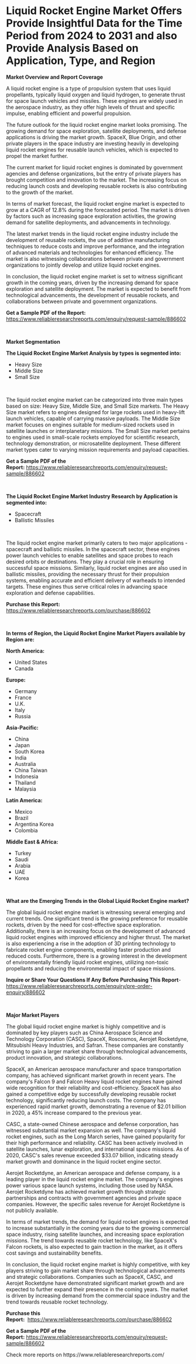 <p><h1>Liquid Rocket Engine Market Offers Provide Insightful Data for the Time Period from 2024 to 2031 and also Provide Analysis Based on Application, Type, and Region</h1></p><p><strong>Market Overview and Report Coverage</strong></p>
<p><p>A liquid rocket engine is a type of propulsion system that uses liquid propellants, typically liquid oxygen and liquid hydrogen, to generate thrust for space launch vehicles and missiles. These engines are widely used in the aerospace industry, as they offer high levels of thrust and specific impulse, enabling efficient and powerful propulsion.</p><p>The future outlook for the liquid rocket engine market looks promising. The growing demand for space exploration, satellite deployments, and defense applications is driving the market growth. SpaceX, Blue Origin, and other private players in the space industry are investing heavily in developing liquid rocket engines for reusable launch vehicles, which is expected to propel the market further.</p><p>The current market for liquid rocket engines is dominated by government agencies and defense organizations, but the entry of private players has brought competition and innovation to the market. The increasing focus on reducing launch costs and developing reusable rockets is also contributing to the growth of the market.</p><p>In terms of market forecast, the liquid rocket engine market is expected to grow at a CAGR of 12.8% during the forecasted period. The market is driven by factors such as increasing space exploration activities, the growing demand for satellite deployments, and advancements in technology.</p><p>The latest market trends in the liquid rocket engine industry include the development of reusable rockets, the use of additive manufacturing techniques to reduce costs and improve performance, and the integration of advanced materials and technologies for enhanced efficiency. The market is also witnessing collaborations between private and government organizations to jointly develop and utilize liquid rocket engines.</p><p>In conclusion, the liquid rocket engine market is set to witness significant growth in the coming years, driven by the increasing demand for space exploration and satellite deployment. The market is expected to benefit from technological advancements, the development of reusable rockets, and collaborations between private and government organizations.</p></p>
<p><strong>Get a Sample PDF of the Report:</strong> <a href="https://www.reliableresearchreports.com/enquiry/request-sample/886602">https://www.reliableresearchreports.com/enquiry/request-sample/886602</a></p>
<p>&nbsp;</p>
<p><strong>Market Segmentation</strong></p>
<p><strong>The Liquid Rocket Engine Market Analysis by types is segmented into:</strong></p>
<p><ul><li>Heavy Size</li><li>Middle Size</li><li>Small Size</li></ul></p>
<p>&nbsp;</p>
<p><p>The liquid rocket engine market can be categorized into three main types based on size: Heavy Size, Middle Size, and Small Size markets. The Heavy Size market refers to engines designed for large rockets used in heavy-lift launch vehicles, capable of carrying massive payloads. The Middle Size market focuses on engines suitable for medium-sized rockets used in satellite launches or interplanetary missions. The Small Size market pertains to engines used in small-scale rockets employed for scientific research, technology demonstration, or microsatellite deployment. These different market types cater to varying mission requirements and payload capacities.</p></p>
<p><strong>Get a Sample PDF of the Report:</strong>&nbsp;<a href="https://www.reliableresearchreports.com/enquiry/request-sample/886602">https://www.reliableresearchreports.com/enquiry/request-sample/886602</a></p>
<p>&nbsp;</p>
<p><strong>The Liquid Rocket Engine Market Industry Research by Application is segmented into:</strong></p>
<p><ul><li>Spacecraft</li><li>Ballistic Missiles</li></ul></p>
<p>&nbsp;</p>
<p><p>The liquid rocket engine market primarily caters to two major applications - spacecraft and ballistic missiles. In the spacecraft sector, these engines power launch vehicles to enable satellites and space probes to reach desired orbits or destinations. They play a crucial role in ensuring successful space missions. Similarly, liquid rocket engines are also used in ballistic missiles, providing the necessary thrust for their propulsion systems, enabling accurate and efficient delivery of warheads to intended targets. These engines thus serve critical roles in advancing space exploration and defense capabilities.</p></p>
<p><strong>Purchase this Report:</strong>&nbsp; <a href="https://www.reliableresearchreports.com/purchase/886602">https://www.reliableresearchreports.com/purchase/886602</a></p>
<p>&nbsp;</p>
<p><strong>In terms of Region, the Liquid Rocket Engine Market Players available by Region are:</strong></p>
<p>
    <p> <strong> North America: </strong>
        <ul>
            <li>United States</li>
            <li>Canada</li>
        </ul>
        </p> 
    <p> <strong> Europe: </strong>
        <ul>
            <li>Germany</li>
            <li>France</li>
            <li>U.K.</li>
            <li>Italy</li>
            <li>Russia</li>
        </ul>
        </p> 
    <p> <strong> Asia-Pacific: </strong>
        <ul>
            <li>China</li>
            <li>Japan</li>
            <li>South Korea</li>
            <li>India</li>
            <li>Australia</li>
            <li>China Taiwan</li>
            <li>Indonesia</li>
            <li>Thailand</li>
            <li>Malaysia</li>
        </ul>
        </p> 
    <p> <strong> Latin America: </strong>
        <ul>
            <li>Mexico</li>
            <li>Brazil</li>
            <li>Argentina Korea</li>
            <li>Colombia</li>
        </ul>
        </p> 
    <p> <strong> Middle East & Africa: </strong>
        <ul>
            <li>Turkey</li>
            <li>Saudi</li>
            <li>Arabia</li>
            <li>UAE</li>
            <li>Korea</li>
        </ul>
    </p>
    </p>
<p>&nbsp;</p>
<p><strong>What are the Emerging Trends in the Global Liquid Rocket Engine market?</strong></p>
<p><p>The global liquid rocket engine market is witnessing several emerging and current trends. One significant trend is the growing preference for reusable rockets, driven by the need for cost-effective space exploration. Additionally, there is an increasing focus on the development of advanced liquid rocket engines with improved efficiency and higher thrust. The market is also experiencing a rise in the adoption of 3D printing technology to fabricate rocket engine components, enabling faster production and reduced costs. Furthermore, there is a growing interest in the development of environmentally friendly liquid rocket engines, utilizing non-toxic propellants and reducing the environmental impact of space missions.</p></p>
<p><strong>Inquire or Share Your Questions If Any Before Purchasing This Report</strong>- <a href="https://www.reliableresearchreports.com/enquiry/pre-order-enquiry/886602">https://www.reliableresearchreports.com/enquiry/pre-order-enquiry/886602</a></p>
<p>&nbsp;</p>
<p><strong>Major Market Players</strong></p>
<p><p>The global liquid rocket engine market is highly competitive and is dominated by key players such as China Aerospace Science and Technology Corporation (CASC), SpaceX, Roscosmos, Aerojet Rocketdyne, Mitsubishi Heavy Industries, and Safran. These companies are constantly striving to gain a larger market share through technological advancements, product innovation, and strategic collaborations.</p><p>SpaceX, an American aerospace manufacturer and space transportation company, has achieved significant market growth in recent years. The company's Falcon 9 and Falcon Heavy liquid rocket engines have gained wide recognition for their reliability and cost-efficiency. SpaceX has also gained a competitive edge by successfully developing reusable rocket technology, significantly reducing launch costs. The company has experienced rapid market growth, demonstrating a revenue of $2.01 billion in 2020, a 45% increase compared to the previous year.</p><p>CASC, a state-owned Chinese aerospace and defense corporation, has witnessed substantial market expansion as well. The company's liquid rocket engines, such as the Long March series, have gained popularity for their high performance and reliability. CASC has been actively involved in satellite launches, lunar exploration, and international space missions. As of 2020, CASC's sales revenue exceeded $33.07 billion, indicating steady market growth and dominance in the liquid rocket engine sector.</p><p>Aerojet Rocketdyne, an American aerospace and defense company, is a leading player in the liquid rocket engine market. The company's engines power various space launch systems, including those used by NASA. Aerojet Rocketdyne has achieved market growth through strategic partnerships and contracts with government agencies and private space companies. However, the specific sales revenue for Aerojet Rocketdyne is not publicly available.</p><p>In terms of market trends, the demand for liquid rocket engines is expected to increase substantially in the coming years due to the growing commercial space industry, rising satellite launches, and increasing space exploration missions. The trend towards reusable rocket technology, like SpaceX's Falcon rockets, is also expected to gain traction in the market, as it offers cost savings and sustainability benefits.</p><p>In conclusion, the liquid rocket engine market is highly competitive, with key players striving to gain market share through technological advancements and strategic collaborations. Companies such as SpaceX, CASC, and Aerojet Rocketdyne have demonstrated significant market growth and are expected to further expand their presence in the coming years. The market is driven by increasing demand from the commercial space industry and the trend towards reusable rocket technology.</p></p>
<p><strong>Purchase this Report:</strong>&nbsp;&nbsp;<a href="https://www.reliableresearchreports.com/purchase/886602">https://www.reliableresearchreports.com/purchase/886602</a></p>
<p></p>
<p><strong>Get a Sample PDF of the Report:</strong>&nbsp;<a href="https://www.reliableresearchreports.com/enquiry/request-sample/886602">https://www.reliableresearchreports.com/enquiry/request-sample/886602</a></p>
<p>Check more reports on https://www.reliableresearchreports.com/</p>